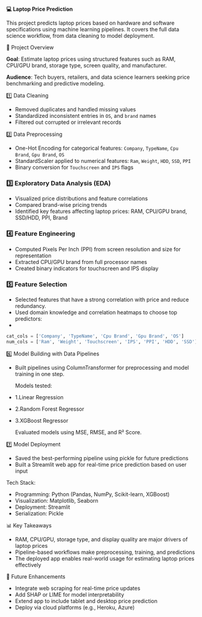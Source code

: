 **💻 Laptop Price Prediction**

This project predicts laptop prices based on hardware and software specifications using machine learning pipelines. It covers the full data science workflow, from data cleaning to model deployment.

📌 Project Overview

**Goal**: Estimate laptop prices using structured features such as RAM, CPU/GPU brand, storage type, screen quality, and manufacturer.

**Audience**: Tech buyers, retailers, and data science learners seeking price benchmarking and predictive modeling.



1️⃣ Data Cleaning
- Removed duplicates and handled missing values
- Standardized inconsistent entries in `OS`, and `brand` names
- Filtered out corrupted or irrelevant records

2️⃣ Data Preprocessing
- One-Hot Encoding for categorical features: `Company`, `TypeName`, `Cpu Brand`, `Gpu Brand`, `OS`
- StandardScaler applied to numerical features: `Ram`, `Weight`, `HDD`, `SSD`, `PPI`
- Binary conversion for `Touchscreen` and `IPS` flags

### 3️⃣ Exploratory Data Analysis (EDA)
- Visualized price distributions and feature correlations
- Compared brand-wise pricing trends
- Identified key features affecting laptop prices: RAM, CPU/GPU brand, SSD/HDD, PPI, Brand

### 4️⃣ Feature Engineering
- Computed Pixels Per Inch (PPI) from screen resolution and size for representation
- Extracted CPU/GPU brand from full processor names
- Created binary indicators for touchscreen and IPS display

### 5️⃣ Feature Selection
- Selected features that have a strong correlation with price and reduce redundancy.
- Used domain knowledge and correlation heatmaps to choose top predictors:
- 
```python
cat_cols = ['Company', 'TypeName', 'Cpu Brand', 'Gpu Brand', 'OS']
num_cols = ['Ram', 'Weight', 'Touchscreen', 'IPS', 'PPI', 'HDD', 'SSD']
```

6️⃣ Model Building with Data Pipelines

- Built pipelines using ColumnTransformer for preprocessing and model training in one step.
  
  Models tested:
- 1.Linear Regression
- 2.Random Forest Regressor
- 3.XGBoost Regressor
  
  Evaluated models using MSE, RMSE, and R² Score.

7️⃣ Model Deployment
- Saved the best-performing pipeline using pickle for future predictions
- Built a Streamlit web app for real-time price prediction based on user input

Tech Stack:
- Programming: Python (Pandas, NumPy, Scikit-learn, XGBoost)
- Visualization: Matplotlib, Seaborn
- Deployment: Streamlit
- Serialization: Pickle

📊 Key Takeaways
- RAM, CPU/GPU, storage type, and display quality are major drivers of laptop prices
- Pipeline-based workflows make preprocessing, training, and predictions
- The deployed app enables real-world usage for estimating laptop prices effectively

🚀 Future Enhancements
- Integrate web scraping for real-time price updates
- Add SHAP or LIME for model interpretability
- Extend app to include tablet and desktop price prediction
- Deploy via cloud platforms (e.g., Heroku, Azure)

